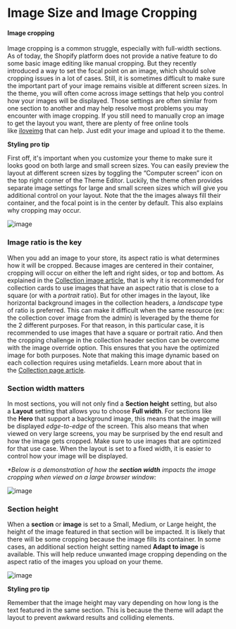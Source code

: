 # Image Size and Image Cropping

#### Image cropping

Image cropping is a common struggle, especially with full-width sections. As of today, the Shopify platform does not provide a native feature to do some basic image editing like manual cropping. But they recently introduced a way to set the focal point on an image, which should solve cropping issues in a lot of cases. Still, it is sometimes difficult to make sure the important part of your image remains visible at different screen sizes. In the theme, you will often come across image settings that help you control how your images will be displayed. Those settings are often similar from one section to another and may help resolve most problems you may encounter with image cropping. If you still need to manually crop an image to get the layout you want, there are plenty of free online tools like [iloveimg](https://www.iloveimg.com/crop-image) that can help. Just edit your image and upload it to the theme.

**Styling pro tip**

First off, it's important when you customize your theme to make sure it looks good on both large and small screen sizes. You can easily preview the layout at different screen sizes by toggling the “Computer screen” icon on the top right corner of the Theme Editor. Luckily, the theme often provides separate image settings for large and small screen sizes which will give you additional control on your layout. Note that the the images always fill their container, and the focal point is in the center by default. This also explains why cropping may occur.

![image](https://github.com/user-attachments/assets/040b5477-1cff-439c-9fac-a672ce533e05)


### Image ratio is the key

When you add an image to your store, its aspect ratio is what determines how it will be cropped. Because images are centered in their container, cropping will occur on either the left and right sides, or top and bottom. As explained in the [Collection image article](https://loess.ticksy.com/article/18653/), that is why it is recommended for collection cards to use images that have an aspect ratio that is close to a square (or with a *portrait* ratio). But for other images in the layout, like horizontal background images in the collection headers, a *landscape* type of ratio is preferred. This can make it difficult when the same resource (ex: the collection cover image from the admin) is leveraged by the theme for the 2 different purposes. For that reason, in this particular case, it is recommended to use images that have a square or portrait ratio. And then the cropping challenge in the collection header section can be overcome with the image override option. This ensures that you have the optimized image for both purposes. Note that making this image dynamic based on each collection requires using metafields. Learn more about that in the [Collection page article](https://loess.ticksy.com/article/18632/).

### Section width matters

In most sections, you will not only find a **Section height** setting, but also a **Layout** setting that allows you to choose **Full width**. For sections like the **Hero** that support a background image, this means that the image will be displayed *edge-to-edge* of the screen. This also means that when viewed on very large screens, you may be surprised by the end result and how the image gets cropped. Make sure to use images that are optimized for that use case. When the layout is set to a fixed width, it is easier to control how your image will be displayed.

*\*Below is a demonstration of how the* ***section width*** *impacts the image cropping when viewed on a large browser window:*

![image](https://github.com/user-attachments/assets/91960181-b0ca-40ec-933a-ddfc02d70499)


### Section height

When a **section** or **image** is set to a Small, Medium, or Large height, the height of the image featured in that section will be impacted. It is likely that there will be some cropping because the image fills its container. In some cases, an additional section height setting named **Adapt to image** is available. This will help reduce unwanted image cropping depending on the aspect ratio of the images you upload on your theme.

![image](https://github.com/user-attachments/assets/3cbbd35b-8f84-43a6-9b27-d54a4e34a5ba)


**Styling pro tip**

Remember that the image height may vary depending on how long is the text featured in the same section. This is because the theme will adapt the layout to prevent awkward results and colliding elements.
